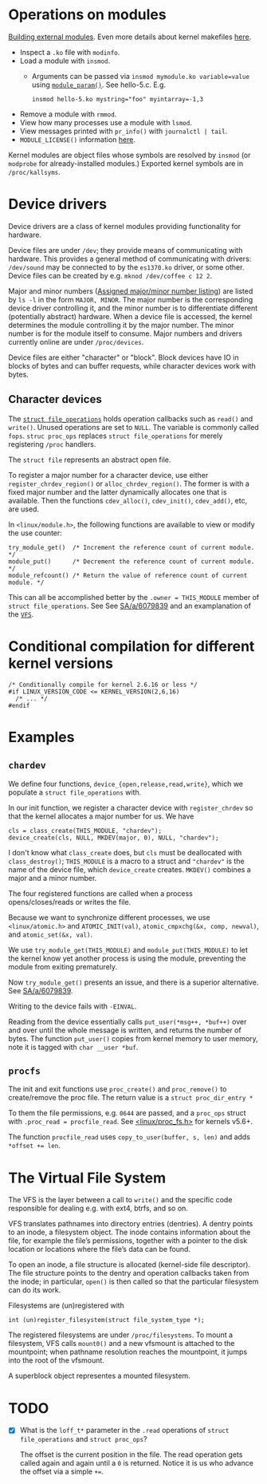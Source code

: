 # Operations on modules

[Building external modules](https://git.kernel.org/pub/scm/linux/kernel/git/stable/linux.git/tree/Documentation/kbuild/modules.rst). Even more details about kernel makefiles [here](https://git.kernel.org/pub/scm/linux/kernel/git/stable/linux.git/tree/Documentation/kbuild/makefiles.rst).

- Inspect a `.ko` file with `modinfo`.
- Load a module with `insmod`.
  - Arguments can be passed via `insmod mymodule.ko variable=value` using [`module_param()`](https://git.kernel.org/pub/scm/linux/kernel/git/stable/linux.git/tree/include/linux/moduleparam.h). See hello-5.c. E.g.

        insmod hello-5.ko mystring="foo" myintarray=-1,3

- Remove a module with `rmmod`.
- View how many processes use a module with `lsmod`.
- View messages printed with `pr_info()` with `journalctl | tail`.
- `MODULE_LICENSE()` information [here](https://git.kernel.org/pub/scm/linux/kernel/git/stable/linux.git/tree/include/linux/module.h).

Kernel modules are object files whose symbols are resolved by `insmod` (or `modprobe` for already-installed modules.) Exported kernel symbols are in `/proc/kallsyms`.

# Device drivers

Device drivers are a class of kernel modules providing functionality for hardware. 

Device files are under `/dev`; they provide means of communicating with hardware. This provides a general method of communicating with drivers: `/dev/sound` may be connected to by the `es1370.ko` driver, or some other. Device files can be created by e.g. `mknod /dev/coffee c 12 2`.

Major and minor numbers ([Assigned major/minor number listing](https://git.kernel.org/pub/scm/linux/kernel/git/stable/linux.git/tree/Documentation/admin-guide/devices.txt)) are listed by `ls -l` in the form `MAJOR, MINOR`. The major number is the corresponding device driver controlling it, and the minor number is to differentiate different (potentially abstract) hardware. When a device file is accessed, the kernel determines the module controlling it by the major number. The minor number is for the module itself to consume. Major numbers and drivers currently online are under `/proc/devices`.

Device files are either "character" or "block". Block devices have IO in blocks of bytes and can buffer requests, while character devices work with bytes.

## Character devices

The [`struct file_operations`](https://git.kernel.org/pub/scm/linux/kernel/git/stable/linux.git/tree/include/linux/fs.h) holds operation callbacks such as `read()` and `write()`. Unused operations are set to `NULL`. The variable is commonly called `fops`. `struc proc_ops` replaces `struct file_operations` for merely registering `/proc` handlers.

The `struct file` represents an abstract open file.

To register a major number for a character device, use either `register_chrdev_region()` or `alloc_chrdev_region()`. The former is with a fixed major number and the latter dynamically allocates one that is available. Then the functions `cdev_alloc()`, `cdev_init()`, `cdev_add()`, etc, are used.


In `<linux/module.h>`, the following functions are available to view or modify the use counter:

    try_module_get()  /* Increment the reference count of current module. */
    module_put()      /* Decrement the reference count of current module. */
    module_refcount() /* Return the value of reference count of current module. */

This can all be accomplished better by the `.owner = THIS_MODULE` member of `struct file_operations`. See See [SA/a/6079839](https://stackoverflow.com/a/6079839) and an examplanation of the [`VFS`](https://www.kernel.org/doc/html/next/filesystems/vfs.html).

# Conditional compilation for different kernel versions

    /* Conditionally compile for kernel 2.6.16 or less */
    #if LINUX_VERSION_CODE <= KERNEL_VERSION(2,6,16)
      /* ... */
    #endif

# Examples
## `chardev`

We define four functions, `device_{open,release,read,write}`, which we populate a `struct file_operations` with.

In our init function, we register a character device with `register_chrdev` so that the kernel allocates a major number for us. We have

    cls = class_create(THIS_MODULE, "chardev");
    device_create(cls, NULL, MKDEV(major, 0), NULL, "chardev");

I don't know what `class_create` does, but `cls` must be deallocated with `class_destroy()`; `THIS_MODULE` is a macro to a struct and `"chardev"` is the name of the device file, which `device_create` creates. `MKDEV()` combines a major and a minor number.

The four registered functions are called when a process opens/closes/reads or writes the file.

Because we want to synchronize different processes, we use `<linux/atomic.h>` and `ATOMIC_INIT(val)`, `atomic_cmpxchg(&x, comp, newval)`, and `atomic_set(&x, val)`.

We use `try_module_get(THIS_MODULE)` and `module_put(THIS_MODULE)` to let the kernel know yet another process is using the module, preventing the module from exiting prematurely.

Now `try_module_get()` presents an issue, and there is a superior alternative. See [SA/a/6079839](https://stackoverflow.com/a/6079839).

Writing to the device fails with `-EINVAL`.

Reading from the device essentially calls `put_user(*msg++, *buf++)` over and over until the whole message is written, and returns the number of bytes. The function `put_user()` copies from kernel memory to user memory, note it is tagged with `char __user *buf`.

## `procfs`

The init and exit functions use `proc_create()` and `proc_remove()` to create/remove the proc file. The return value is a `struct proc_dir_entry *`

To them the file permissions, e.g. `0644` are passed, and a `proc_ops` struct with `.proc_read = procfile_read`. See [<linux/proc_fs.h>](https://git.kernel.org/pub/scm/linux/kernel/git/stable/linux.git/tree/include/linux/proc_fs.h) for kernels v5.6+.

The function `procfile_read` uses `copy_to_user(buffer, s, len)` and adds `*offset += len`.

# The Virtual File System

The VFS is the layer between a call to `write()` and the specific code responsible for dealing e.g. with ext4, btrfs, and so on.


VFS translates pathnames into directory entries (dentries). A dentry points to an inode, a filesystem object. The inode contains information about the file, for example the file’s permissions, together with a pointer to the disk location or locations where the file’s data can be found. 

To open an inode, a file structure is allocated (kernel-side file descriptor). The file structure points to the dentry and operation callbacks taken from the inode; in particular, `open()` is then called so that the particular filesystem can do its work.

Filesystems are (un)registered with

    int (un)register_filesystem(struct file_system_type *);

The registered filesystems are under `/proc/filesystems`. To mount a filesystem, VFS calls `mount0()` and a new vfsmount is attached to the mountpoint; when pathname resolution reaches the mountpoint, it jumps into the root of the vfsmount.

A superblock object representes a mounted filesystem.

# TODO

- [X] What is the `loff_t*` parameter in the `.read` operations of `struct file_operations` and `struct proc_ops`?

    The offset is the current position in the file. The read operation gets called again and again until a `0` is returned. Notice it is us who advance the offset via a simple `+=`.

